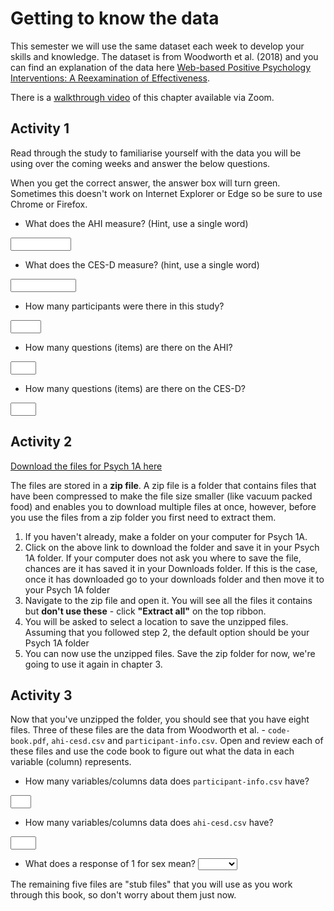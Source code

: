 
# Getting to know the data

This semester we will use the same dataset each week to develop your skills and knowledge. The dataset is from Woodworth et al. (2018)  and you can find an explanation of the data here <a href="files/woodworth.pdf" download>Web-based Positive Psychology Interventions: A Reexamination of Effectiveness</a>.

There is a [walkthrough video](https://uofglasgow.zoom.us/rec/play/fcN0wGI55eLei1anshzY7jf7ikF9thRAr3e5b02ZyzwpZJ8zR5sWdqoTDYkSVzOMaij-w8rV2uHOrzW0.kWhJbJmNF5ZRhh3g?autoplay=true&startTime=1600084023000) of this chapter available via Zoom.

## Activity 1

Read through the study to familiarise yourself with the data you will be using over the coming weeks and answer the below questions.

When you get the correct answer, the answer box will turn green. Sometimes this doesn't work on Internet Explorer or Edge so be sure to use Chrome or Firefox.

* What does the AHI measure? (Hint, use a single word)

<input class='webex-solveme nospaces' size='9' data-answer='["Happiness","happiness","TRUE"]'/> 

* What does the CES-D measure? (hint, use a single word)

<input class='webex-solveme nospaces' size='10' data-answer='["Depression","depression","TRUE"]'/>

* How many participants were there in this study?

<input class='webex-solveme nospaces' size='3' data-answer='["295"]'/>

* How many questions (items) are there on the AHI?

<input class='webex-solveme nospaces' size='2' data-answer='["24"]'/>

* How many questions (items) are there on the CES-D?

<input class='webex-solveme nospaces' size='2' data-answer='["20"]'/>

## Activity 2

<a href="files/Data_Skills_1A.zip" download>Download the files for Psych 1A here</a>

The files are stored in a **zip file**. A zip file is a folder that contains files that have been compressed to make the file size smaller (like vacuum packed food) and enables you to download multiple files at once, however, before you use the files from a zip folder you first need to extract them.

1. If you haven't already, make a folder on your computer for Psych 1A.
2. Click on the above link to download the folder and save it in your Psych 1A folder. If your computer does not ask you where to save the file, chances are it has saved it in your Downloads folder. If this is the case, once it has downloaded go to your downloads folder and then move it to your Psych 1A folder
3. Navigate to the zip file and open it. You will see all the files it contains but **don't use these** - click **"Extract all"** on the top ribbon.
4. You will be asked to select a location to save the unzipped files. Assuming that you followed step 2, the default option should be your Psych 1A folder
5. You can now use the unzipped files. Save the zip folder for now, we're going to use it again in chapter 3.

## Activity 3

Now that you've unzipped the folder, you should see that you have eight files. Three of these files are the data from Woodworth et al. -  `code-book.pdf`, `ahi-cesd.csv` and `participant-info.csv`. Open and review each of these files and use the code book to figure out what the data in each variable (column) represents.

* How many variables/columns data does `participant-info.csv` have?

<input class='webex-solveme nospaces' size='1' data-answer='["6"]'/>

* How many variables/columns data does `ahi-cesd.csv` have?

<input class='webex-solveme nospaces' size='2' data-answer='["50"]'/>

* What does a response of 1 for sex mean? <select class='webex-select'><option value='blank'></option><option value='answer'>female</option><option value=''>male</option></select>

The remaining five files are "stub files" that you will use as you work through this book, so don't worry about them just now. 
